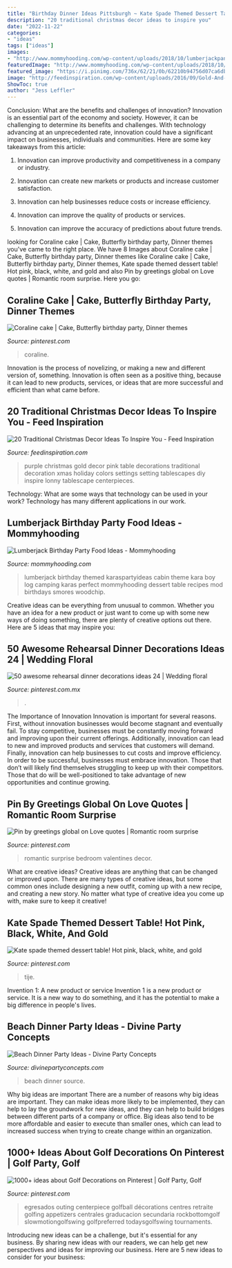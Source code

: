 ```yaml
---
title: "Birthday Dinner Ideas Pittsburgh ~ Kate Spade Themed Dessert Table! Hot Pink, Black, White, And Gold"
description: "20 traditional christmas decor ideas to inspire you"
date: "2022-11-22"
categories:
- "ideas"
tags: ["ideas"]
images:
- "http://www.mommyhooding.com/wp-content/uploads/2018/10/lumberjackpancakes.jpg"
featuredImage: "http://www.mommyhooding.com/wp-content/uploads/2018/10/lumberjackpancakes.jpg"
featured_image: "https://i.pinimg.com/736x/62/21/0b/62210b94756d07ca6db0632114562c6c.jpg"
image: "http://feedinspiration.com/wp-content/uploads/2016/09/Gold-And-Pink-With-Purple-Traditional-Decor.jpg"
ShowToc: true
author: "Jess Leffler"
---
```



Conclusion: What are the benefits and challenges of innovation?
Innovation is an essential part of the economy and society. However, it can be challenging to determine its benefits and challenges. With technology advancing at an unprecedented rate, innovation could have a significant impact on businesses, individuals and communities. Here are some key takeaways from this article:
1. Innovation can improve productivity and competitiveness in a company or industry.

2. Innovation can create new markets or products and increase customer satisfaction.

3. Innovation can help businesses reduce costs or increase efficiency.

4. Innovation can improve the quality of products or services.

5. Innovation can improve the accuracy of predictions about future trends.

	

		
looking for Coraline cake | Cake, Butterfly birthday party, Dinner themes you've came to the right place. We have 8 Images about Coraline cake | Cake, Butterfly birthday party, Dinner themes like Coraline cake | Cake, Butterfly birthday party, Dinner themes, Kate spade themed dessert table! Hot pink, black, white, and gold and also Pin by greetings global on Love quotes | Romantic room surprise. Here you go:
		
    
## Coraline Cake | Cake, Butterfly Birthday Party, Dinner Themes

<img loading=lazy src="https://i.pinimg.com/736x/c8/ad/47/c8ad47f40b44dc3fb2b2d24422d7f8a2.jpg" onerror="this.onerror=null;this.src='https://tse4.mm.bing.net/th?id=OIP.u_YVK5IFlolLYmXPtBPAQgHaOk&amp;pid=15.1';" alt="Coraline cake | Cake, Butterfly birthday party, Dinner themes">

_Source: pinterest.com_

>coraline. 

	

Innovation is the process of novelizing, or making a new and different version of, something. Innovation is often seen as a positive thing, because it can lead to new products, services, or ideas that are more successful and efficient than what came before.

    
## 20 Traditional Christmas Decor Ideas To Inspire You - Feed Inspiration

<img loading=lazy src="http://feedinspiration.com/wp-content/uploads/2016/09/Gold-And-Pink-With-Purple-Traditional-Decor.jpg" onerror="this.onerror=null;this.src='https://tse4.mm.bing.net/th?id=OIP.tCPT382Znv0CLyrAEJm13gHaLI&amp;pid=15.1';" alt="20 Traditional Christmas Decor Ideas To Inspire You - Feed Inspiration">

_Source: feedinspiration.com_

>purple christmas gold decor pink table decorations traditional decoration xmas holiday colors settings setting tablescapes diy inspire lonny tablescape centerpieces. 

	

Technology: What are some ways that technology can be used in your work?
Technology has many different applications in our work.

    
## Lumberjack Birthday Party Food Ideas - Mommyhooding

<img loading=lazy src="http://www.mommyhooding.com/wp-content/uploads/2018/10/lumberjackpancakes.jpg" onerror="this.onerror=null;this.src='https://tse3.mm.bing.net/th?id=OIP.jITPlsBTrqPOUrqpwmUXXAHaLH&amp;pid=15.1';" alt="Lumberjack Birthday Party Food Ideas - Mommyhooding">

_Source: mommyhooding.com_

>lumberjack birthday themed karaspartyideas cabin theme kara boy log camping karas perfect mommyhooding dessert table recipes mod birthdays smores woodchip. 

	

Creative ideas can be everything from unusual to common. Whether you have an idea for a new product or just want to come up with some new ways of doing something, there are plenty of creative options out there. Here are 5 ideas that may inspire you: 

    
## 50 Awesome Rehearsal Dinner Decorations Ideas 24 | Wedding Floral

<img loading=lazy src="https://i.pinimg.com/736x/f0/57/82/f057825d28d5539edc0694a77cdf2da9.jpg" onerror="this.onerror=null;this.src='https://tse2.mm.bing.net/th?id=OIP.rZ45ME30XdGeQaNEV4h-4AAAAA&amp;pid=15.1';" alt="50 awesome rehearsal dinner decorations ideas 24 | Wedding floral">

_Source: pinterest.com.mx_

>. 

	

The Importance of Innovation
Innovation is important for several reasons. First, without innovation businesses would become stagnant and eventually fail. To stay competitive, businesses must be constantly moving forward and improving upon their current offerings. Additionally, innovation can lead to new and improved products and services that customers will demand. Finally, innovation can help businesses to cut costs and improve efficiency.
In order to be successful, businesses must embrace innovation. Those that don’t will likely find themselves struggling to keep up with their competitors. Those that do will be well-positioned to take advantage of new opportunities and continue growing.

    
## Pin By Greetings Global On Love Quotes | Romantic Room Surprise

<img loading=lazy src="https://i.pinimg.com/736x/62/21/0b/62210b94756d07ca6db0632114562c6c.jpg" onerror="this.onerror=null;this.src='https://tse3.mm.bing.net/th?id=OIP.DwSU6bQGhauv90AfV-vz3AHaJN&amp;pid=15.1';" alt="Pin by greetings global on Love quotes | Romantic room surprise">

_Source: pinterest.com_

>romantic surprise bedroom valentines decor. 

	

What are creative ideas?
Creative ideas are anything that can be changed or improved upon. There are many types of creative ideas, but some common ones include designing a new outfit, coming up with a new recipe, and creating a new story. No matter what type of creative idea you come up with, make sure to keep it creative!

    
## Kate Spade Themed Dessert Table! Hot Pink, Black, White, And Gold

<img loading=lazy src="https://i.pinimg.com/736x/c9/c6/68/c9c668102e4279b7f0a515ade3469438.jpg" onerror="this.onerror=null;this.src='https://tse3.mm.bing.net/th?id=OIP._21NUkjGJflJXq7KmTc7iwHaJ3&amp;pid=15.1';" alt="Kate spade themed dessert table! Hot pink, black, white, and gold">

_Source: pinterest.com_

>tije. 

	

Invention 1: A new product or service
Invention 1 is a new product or service. It is a new way to do something, and it has the potential to make a big difference in people's lives.

    
## Beach Dinner Party Ideas - Divine Party Concepts

<img loading=lazy src="https://divinepartyconcepts.com/wp-content/uploads/2012/06/beach-dinner-party-2.jpg" onerror="this.onerror=null;this.src='https://tse2.mm.bing.net/th?id=OIP.NnN8jZdhzGZfOfYqEgLVAQHaLG&amp;pid=15.1';" alt="Beach Dinner Party Ideas - Divine Party Concepts">

_Source: divinepartyconcepts.com_

>beach dinner source. 

	

Why big ideas are important
There are a number of reasons why big ideas are important. They can make ideas more likely to be implemented, they can help to lay the groundwork for new ideas, and they can help to build bridges between different parts of a company or office. Big ideas also tend to be more affordable and easier to execute than smaller ones, which can lead to increased success when trying to create change within an organization.

    
## 1000+ Ideas About Golf Decorations On Pinterest | Golf Party, Golf

<img loading=lazy src="https://i.pinimg.com/736x/65/29/05/65290542ac39120baf47ef23f7cf08ac--sports-centerpieces-golf-decorations.jpg" onerror="this.onerror=null;this.src='https://tse3.mm.bing.net/th?id=OIP.ESabBlYUz9djq2j1FuY4HAHaJ4&amp;pid=15.1';" alt="1000+ ideas about Golf Decorations on Pinterest | Golf Party, Golf">

_Source: pinterest.com_

>egresados outing centerpiece golfball décorations centres retraite golfing appetizers centrales graducacion secundaria rockbottomgolf slowmotiongolfswing golfpreferred todaysgolfswing tournaments. 

	

Introducing new ideas can be a challenge, but it's essential for any business. By sharing new ideas with our readers, we can help get new perspectives and ideas for improving our business. Here are 5 new ideas to consider for your business: 

